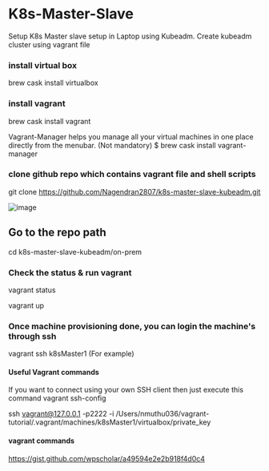# K8s-Master-Slave

Setup K8s Master slave setup in Laptop using Kubeadm.
Create kubeadm cluster using vagrant file

### install virtual box ###
brew cask install virtualbox 

### install vagrant
brew cask install vagrant

Vagrant-Manager helps you manage all your virtual machines in one place directly from the menubar. (Not mandatory)
$ brew cask install vagrant-manager

### clone github repo which contains vagrant file and shell scripts 
 git clone https://github.com/Nagendran2807/k8s-master-slave-kubeadm.git

![image](../../master/images/install_master_slave_setup.png)

## Go to the repo path 
cd k8s-master-slave-kubeadm/on-prem 

### Check the status & run vagrant
vagrant status

vagrant up 

### Once machine provisioning done, you can login the machine's through ssh
vagrant ssh k8sMaster1 (For example)

#### Useful Vagrant commands ###
If you want to connect using your own SSH client then just execute this command
vagrant ssh-config

ssh vagrant@127.0.0.1 -p2222 -i /Users/nmuthu036/vagrant-tutorial/.vagrant/machines/k8sMaster1/virtualbox/private_key


#### vagrant commands ####
https://gist.github.com/wpscholar/a49594e2e2b918f4d0c4
